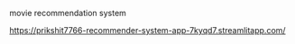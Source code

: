 
movie recommendation system


https://prikshit7766-recommender-system-app-7kyqd7.streamlitapp.com/
